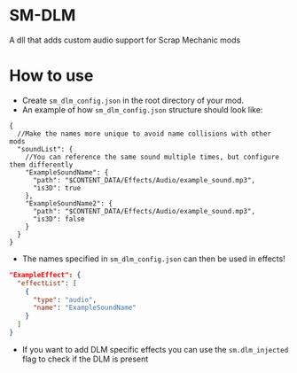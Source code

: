 # SM-DLM
A dll that adds custom audio support for Scrap Mechanic mods

# How to use
- Create `sm_dlm_config.json` in the root directory of your mod.
- An example of how `sm_dlm_config.json` structure should look like:
```jsonc
{
  //Make the names more unique to avoid name collisions with other mods
  "soundList": {
    //You can reference the same sound multiple times, but configure them differently
    "ExampleSoundName": {
      "path": "$CONTENT_DATA/Effects/Audio/example_sound.mp3",
      "is3D": true
    },
    "ExampleSoundName2": {
      "path": "$CONTENT_DATA/Effects/Audio/example_sound.mp3",
      "is3D": false
    }
  }
}
```
- The names specified in `sm_dlm_config.json` can then be used in effects!
```json
"ExampleEffect": {
  "effectList": [
    {
      "type": "audio",
      "name": "ExampleSoundName"
    }
  ]
}
```
- If you want to add DLM specific effects you can use the `sm.dlm_injected` flag to check if the DLM is present
